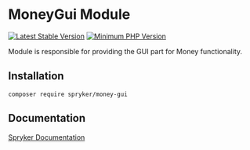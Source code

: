 # MoneyGui Module
[![Latest Stable Version](https://poser.pugx.org/spryker/money-gui/v/stable.svg)](https://packagist.org/packages/spryker/money-gui)
[![Minimum PHP Version](https://img.shields.io/badge/php-%3E%3D%208.2-8892BF.svg)](https://php.net/)

Module is responsible for providing the GUI part for Money functionality.

## Installation

```
composer require spryker/money-gui
```

## Documentation

[Spryker Documentation](https://docs.spryker.com)
